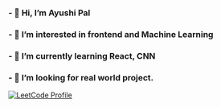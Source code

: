 <h3>- 👋 Hi, I’m  Ayushi Pal
  </h3>
  
  <h3>
- 👀 I’m interested in frontend and Machine Learning
  </h3>

  <h3>
- 🌱 I’m currently learning React, CNN
  </h3>

  <h3>
- 💞️ I’m looking for real world project.
  </h3>

[![LeetCode Profile](https://img.shields.io/badge/LeetCode-Profile-orange)](https://leetcode.com/u/AYUSHI_PAL/)




<!---
palayushi293/palayushi293 is a ✨ special ✨ repository because its `README.md` (this file) appears on your GitHub profile.
You can click the Preview link to take a look at your changes.
--->
